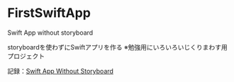 FirstSwiftApp
=============

Swift App without storyboard

storyboardを使わずにSwiftアプリを作る
※勉強用にいろいろいじくりまわす用プロジェクト

記録：[Swift App Without Storyboard](http://pgmy.github.io/blog/2014/06/17/swiftappwithoutstoryboard/)
